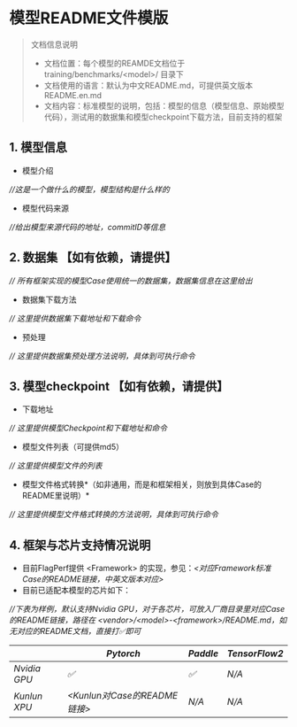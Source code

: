 # 模型README文件模版

> 文档信息说明
>
> - 文档位置：每个模型的REAMDE文档位于training/benchmarks/&lt;model&gt;/  目录下
> - 文档使用的语言：默认为中文README.md，可提供英文版本README.en.md
> - 文档内容：标准模型的说明，包括：模型的信息（模型信息、原始模型代码），测试用的数据集和模型checkpoint下载方法，目前支持的框架



## 1. 模型信息

- 模型介绍

*//这是一个做什么的模型，模型结构是什么样的*

- 模型代码来源

*//给出模型来源代码的地址，commitID等信息*

## 2. 数据集 【如有依赖，请提供】

*// 所有框架实现的模型Case使用统一的数据集，数据集信息在这里给出*

- 数据集下载方法

*// 这里提供数据集下载地址和下载命令*

- 预处理

*// 这里提供数据集预处理方法说明，具体到可执行命令*

## 3. 模型checkpoint 【如有依赖，请提供】

- 下载地址

*// 这里提供模型Checkpoint和下载地址和命令*

- 模型文件列表（可提供md5）

*// 这里提供模型文件的列表*

- 模型文件格式转换*（如非通用，而是和框架相关，则放到具体Case的README里说明）*

*// 这里提供模型文件格式转换的方法说明，具体到可执行命令*

## 4. 框架与芯片支持情况说明

- 目前FlagPerf提供 &lt;Framework&gt; 的实现，参见：*<对应Framework标准Case的README链接，中英文版本对应>*
- 目前已适配本模型的芯片如下：

*//下表为样例，默认支持Nvidia GPU，对于各芯片，可放入厂商目录里对应Case的README链接，路径在 &lt;vendor>/&lt;model&gt;-&lt;framework&gt;/README.md，如无对应的README文档，直接打✅即可*

|              | *Pytorch*                    | *Paddle* | *TensorFlow2* |
| ------------ | ---------------------------- | -------- | ------------- |
| *Nvidia GPU* | *✅*                          | *✅*      | *N/A*         |
| *Kunlun XPU* | *<Kunlun对Case的README链接>* | *N/A*    | *N/A*         |
